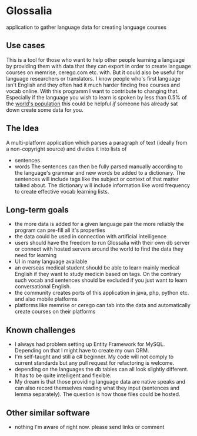 # Glossalia
application to gather language data for creating language courses

## Use cases  
This is a tool for those who want to help other people learning a language by providing them with data that they can export in order to create language courses on memrise, cerego.com etc. with. 
But it could also be useful for language researchers or translators. 
I know people who's first language isn't English and they often had it much harder finding free courses and vocab online. 
With this programm I want to contribute to changing that. Especially if the language you wish to learn is spoken by less than 0.5% of the [world's population](https://en.wikipedia.org/wiki/List_of_languages_by_number_of_native_speakers) this could be helpful *if* someone has already sat down create some data for you.

## The Idea
A multi-platform application which parses a paragraph of text (ideally from a non-copyright source) and divides it into lists of 
* sentences
* words
The sentences can then be fully parsed manually according to the language's grammar and new words be added to a dictionary. 
The sentences will include tags like the subject or context of that matter talked about. 
The dictionary will include information like word frequency to create effective vocab learning lists. 

## Long-term goals
* the more data is added for a given language pair the more reliably the program can pre-fill all it's properties 
* the data could be used in connection with artificial intelligence
* users should have the freedom to run Glossalia with their own db server or connect with hosted servers around the world to find the data they need for learning
* UI in many language available
* an overseas medical student should be able to learn mainly medical English if they want to study medicin based on tags. On the contrary such vocab and sentences should be excluded if you just want to learn conversational English.
* the community creates ports of this application in java, php, python etc. and also mobile platforms
* platforms like memrise or cerego can tab into the data and automatically create courses on their platforms

## Known challenges
* I always had problem setting up Entity Framework for MySQL. Depending on that I might have to create my own ORM.
* I'm self-taught and still a c# beginner. My code will not comply to current standards but any pull request for refactoring is welcome. 
* depending on the languages the db tables can all look slightly different. It has to be quite intelligent and flexible. 
* My dream is that those providing language data are native speaks and can also record themselves reading what they input (sentences and lemma separately). The question is how those files could be hosted.

## Other similar software
* nothing I'm aware of right now. please send links or comment

